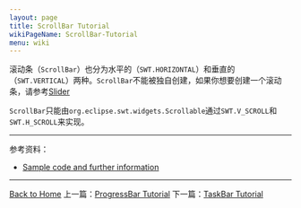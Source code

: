 ```yaml
---
layout: page
title: ScrollBar Tutorial
wikiPageName: ScrollBar-Tutorial
menu: wiki
---
```


滚动条（`ScrollBar`）也分为水平的（`SWT.HORIZONTAL`）和垂直的（`SWT.VERTICAL`）两种。`ScrollBar`不能被独自创建，如果你想要创建一个滚动条，请参考[Slider]({{site.baseurl}}/eclipse.tutorial/wiki/Slider-Tutorial.html)

`ScrollBar`只能由`org.eclipse.swt.widgets.Scrollable`通过`SWT.V_SCROLL`和`SWT.H_SCROLL`来实现。

***
参考资料：
  * [Sample code and further information](http://www.eclipse.org/swt/)

***
[Back to Home]({{site.baseurl}}/eclipse.tutorial/wiki/)
上一篇：[ProgressBar Tutorial]({{site.baseurl}}/eclipse.tutorial/wiki/ProgressBar-Tutorial.html)
下一篇：[TaskBar Tutorial]({{site.baseurl}}/eclipse.tutorial/wiki/TaskBar-Tutorial.html)
